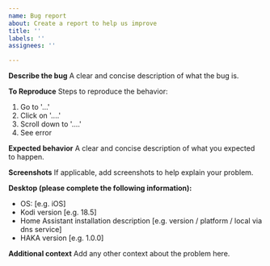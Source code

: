```yaml
---
name: Bug report
about: Create a report to help us improve
title: ''
labels: ''
assignees: ''

---
```


**Describe the bug**
A clear and concise description of what the bug is.

**To Reproduce**
Steps to reproduce the behavior:
1. Go to '...'
2. Click on '....'
3. Scroll down to '....'
4. See error

**Expected behavior**
A clear and concise description of what you expected to happen.

**Screenshots**
If applicable, add screenshots to help explain your problem.

**Desktop (please complete the following information):**
 - OS: [e.g. iOS]
 - Kodi version [e.g. 18.5]
 - Home Assistant installation description [e.g. version / platform / local via dns service]
 - HAKA version [e.g. 1.0.0]

**Additional context**
Add any other context about the problem here.
